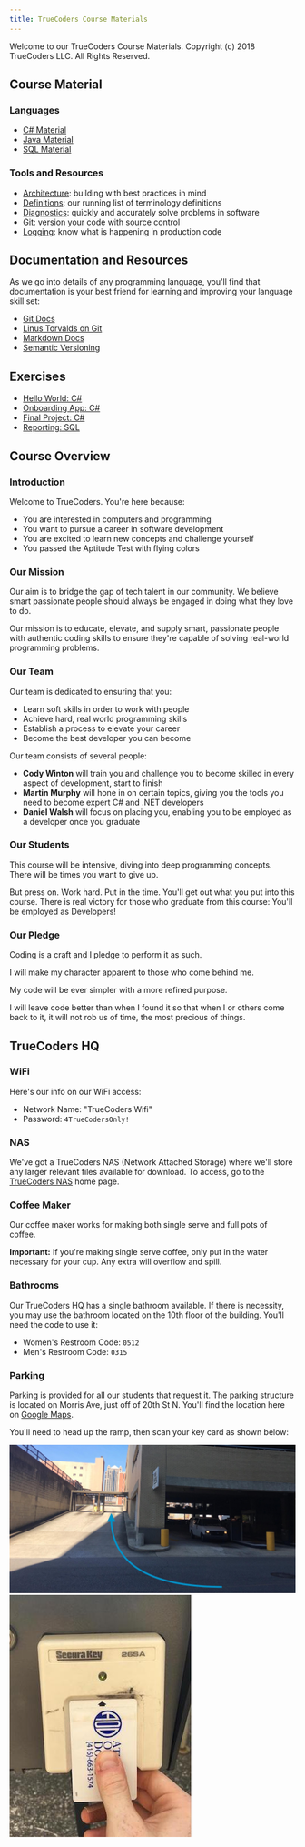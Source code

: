 ```yaml
---
title: TrueCoders Course Materials
---
```


Welcome to our TrueCoders Course Materials. Copyright (c) 2018 TrueCoders LLC. All Rights Reserved.

## Course Material

### Languages

* [C# Material](csharp)
* [Java Material](java)
* [SQL Material](sql)

### Tools and Resources

* [Architecture](architecture): building with best practices in mind
* [Definitions](definitions.md): our running list of terminology definitions
* [Diagnostics](diagnostics.markdown): quickly and accurately solve problems in software
* [Git](git.markdown): version your code with source control
* [Logging](logging.markdown): know what is happening in production code

## Documentation and Resources

As we go into details of any programming language, you'll find that documentation is your best friend for learning and improving your language skill set:

* [Git Docs](https://git-scm.com/doc)
* [Linus Torvalds on Git](https://youtu.be/4XpnKHJAok8)
* [Markdown Docs](https://daringfireball.net/projects/markdown/syntax/)
* [Semantic Versioning](http://semver.org)

## Exercises

* [Hello World: C#](exercises/hello-world-csharp.markdown)
* [Onboarding App: C#](exercises/onboarding-app-csharp.markdown)
* [Final Project: C#](exercises/final-project-csharp.markdown)
* [Reporting: SQL](exercises/reporting-sql.markdown)

## Course Overview

### Introduction

Welcome to TrueCoders. You're here because:

* You are interested in computers and programming
* You want to pursue a career in software development
* You are excited to learn new concepts and challenge yourself
* You passed the Aptitude Test with flying colors

### Our Mission

Our aim is to bridge the gap of tech talent in our community. We believe smart passionate people should always be engaged in doing what they love to do.

Our mission is to educate, elevate, and supply smart, passionate people with authentic coding skills to ensure they're capable of solving real-world programming problems.

### Our Team

Our team is dedicated to ensuring that you:

* Learn soft skills in order to work with people
* Achieve hard, real world programming skills
* Establish a process to elevate your career
* Become the best developer you can become

Our team consists of several people:

* **Cody Winton** will train you and challenge you to become skilled in every aspect of development, start to finish
* **Martin Murphy** will hone in on certain topics, giving you the tools you need to become expert C# and .NET developers
* **Daniel Walsh** will focus on placing you, enabling you to be employed as a developer once you graduate

### Our Students

This course will be intensive, diving into deep programming concepts. There will be times you want to give up.

But press on. Work hard. Put in the time. You'll get out what you put into this course. There is real victory for those who graduate from this course: You'll be employed as Developers!

### Our Pledge

Coding is a craft and I pledge to perform it as such.

I will make my character apparent to those who come behind me.

My code will be ever simpler with a more refined purpose.

I will leave code better than when I found it so that when I or others come back to it, it will not rob us of time, the most precious of things.

## TrueCoders HQ

### WiFi

Here's our info on our WiFi access:

* Network Name: "TrueCoders Wifi"
* Password: `4TrueCodersOnly!`

### NAS

We've got a TrueCoders NAS (Network Attached Storage) where we'll store any larger relevant files available for download. To access, go to the [TrueCoders NAS](https://home.mycloud.com/action/share/d8cacd38-c200-4383-bd75-721a699e2a32) home page.

### Coffee Maker

Our coffee maker works for making both single serve and full pots of coffee.

**Important:** If you're making single serve coffee, only put in the water necessary for your cup. Any extra will overflow and spill.

### Bathrooms

Our TrueCoders HQ has a single bathroom available. If there is necessity, you may use the bathroom located on the 10th floor of the building. You'll need the code to use it:

* Women's Restroom Code: `0512`
* Men's Restroom Code: `0315`

### Parking

Parking is provided for all our students that request it. The parking structure is located on Morris Ave, just off of 20th St N. You'll find the location here on [Google Maps](https://goo.gl/maps/VF1YQCmCwuJ2).

You'll need to head up the ramp, then scan your key card as shown below:

![Parking Ramp](parking-ramp.jpg "Parking Ramp")
![Parking Scan](parking-scan.jpg "Parking Scan")
